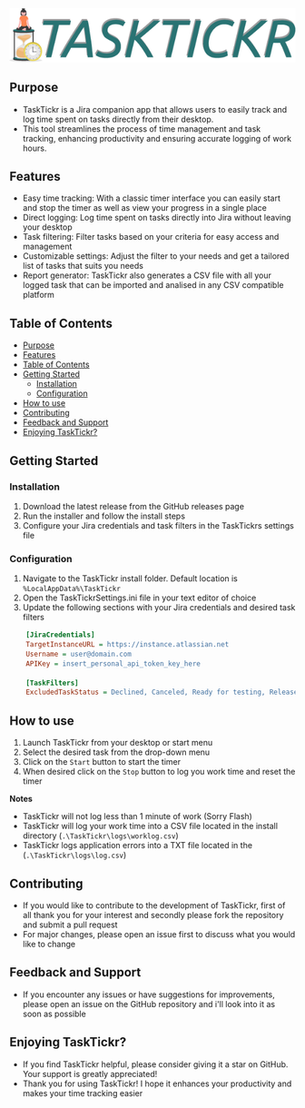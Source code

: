 ![TaskTickr logo](./TaskTickr/Logo.png)

## Purpose
- TaskTickr is a Jira companion app that allows users to easily track and log time spent on tasks directly from their desktop. 
- This tool streamlines the process of time management and task tracking, enhancing productivity and ensuring accurate logging of work hours.
  
## Features
- Easy time tracking: With a classic timer interface you can easily start and stop the timer as well as view your progress in a single place  
- Direct logging: Log time spent on tasks directly into Jira without leaving your desktop
- Task filtering: Filter tasks based on your criteria for easy access and management
- Customizable settings: Adjust the filter to your needs and get a tailored list of tasks that suits you needs
- Report generator: TaskTickr also generates a CSV file with all your logged task that can be imported and analised in any CSV compatible platform

## Table of Contents
- [Purpose](#purpose)
- [Features](#features)
- [Table of Contents](#table-of-contents)
- [Getting Started](#getting-started)
  - [Installation](#installation)
  - [Configuration](#configuration)
- [How to use](#how-to-use)
- [Contributing](#contributing)
- [Feedback and Support](#feedback-and-support)
- [Enjoying TaskTickr?](#enjoying-tasktickr)

## Getting Started

### Installation
1. Download the latest release from the GitHub releases page
2. Run the installer and follow the install steps
3. Configure your Jira credentials and task filters in the TaskTickrs settings file

### Configuration
1. Navigate to the TaskTickr install folder. Default location is `%LocalAppData%\TaskTickr`
2. Open the TaskTickrSettings.ini file in your text editor of choice
3. Update the following sections with your Jira credentials and desired task filters

```ini
    [JiraCredentials]
    TargetInstanceURL = https://instance.atlassian.net
    Username = user@domain.com
    APIKey = insert_personal_api_token_key_here

    [TaskFilters]
    ExcludedTaskStatus = Declined, Canceled, Ready for testing, Released to Test, Ready for Deployment, Released to Production, Done, Closed
```

## How to use
1. Launch TaskTickr from your desktop or start menu
2. Select the desired task from the drop-down menu
3. Click on the `Start` button to start the timer
4. When desired click on the `Stop` button to log you work time and reset the timer

**Notes**
- TaskTickr will not log less than 1 minute of work (Sorry Flash)
- TaskTickr will log your work time into a CSV file located in the install directory (`.\TaskTickr\logs\worklog.csv`)
- TaskTickr logs application errors into a TXT file located in the (`.\TaskTickr\logs\log.csv`)

## Contributing
- If you would like to contribute to the development of TaskTickr, first of all thank you for your interest and secondly please fork the repository and submit a pull request
- For major changes, please open an issue first to discuss what you would like to change

## Feedback and Support
- If you encounter any issues or have suggestions for improvements, please open an issue on the GitHub repository and i'll look into it as soon as possible

## Enjoying TaskTickr?
- If you find TaskTickr helpful, please consider giving it a star on GitHub. Your support is greatly appreciated!
- Thank you for using TaskTickr! I hope it enhances your productivity and makes your time tracking easier